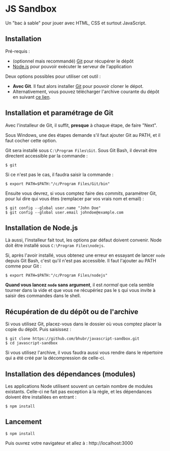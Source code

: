 # JS Sandbox

Un "bac à sable" pour jouer avec HTML, CSS et surtout JavaScript.

## Installation

Pré-requis :

* (optionnel mais recommandé) [Git](https://git-scm.org) pour récupérer le dépôt
* [Node.js](https://nodejs.org) pour pouvoir exécuter le serveur de l'application

Deux options possibles pour utiliser cet outil :

* **Avec Git**. Il faut alors installer [Git](https://git-scm.org) pour pouvoir cloner le dépot.
* Alternativement, vous pouvez télécharger l'archive courante du dépôt en suivant [ce lien](https://github.com/bhubr/javascript-sandbox/archive/0.9.zip).

## Installation et paramétrage de Git

Avec l'installeur de Git, il suffit, **presque** à chaque étape, de faire "Next".

Sous Windows, une des étapes demande s'il faut ajouter Git au PATH, et il faut cocher cette option.

Git sera installé sous `C:\Program Files\Git`. Sous Git Bash, il devrait être directent accessible par la commande :
```
$ git
```

Si ce n'est pas le cas, il faudra saisir la commande :
```
$ export PATH=$PATH:"/c/Program Files/Git/bin"
```

Ensuite vous devrez, si vous comptez faire des *commits*, paramétrer Git, pour lui dire qui vous êtes (remplacer par vos vrais nom et email) :

```
$ git config --global user.name "John Doe"
$ git config --global user.email johndoe@example.com
```

## Installation de Node.js

Là aussi, l'installeur fait tout, les options par défaut doivent convenir. Node doit être installé sous `C:\Program Files\nodejs`.

Si, après l'avoir installé, vous obtenez une erreur en essayant de lancer `node` depuis Git Bash, c'est qu'il n'est pas accessible. Il faut l'ajouter au PATH comme pour Git :
```
$ export PATH=$PATH:"/c/Program Files/nodejs"
```

**Quand vous lancez `node` sans argument**, il est *normal* que cela semble tourner dans la vide et que vous ne récupériez pas le `$` qui vous invite à saisir des commandes dans le shell.

## Récupération de du dépôt ou de l'archive

Si vous utilisez Git, placez-vous dans le dossier où vous comptez placer la copie du dépôt.
Puis saisissez :
```
$ git clone https://github.com/bhubr/javascript-sandbox.git
$ cd javascript-sandbox
```

Si vous utilisez l'archive, il vous faudra aussi vous rendre dans le répertoire qui a été créé par la décompression de celle-ci.

## Installation des dépendances (modules)

Les applications Node utilisent souvent un certain nombre de modules existants. Celle-ci ne fait pas exception à la règle, et les dépendances doivent être installées en entrant :

```
$ npm install
```

## Lancement

```
$ npm install
```

Puis ouvrez votre navigateur et allez à : http://localhost:3000